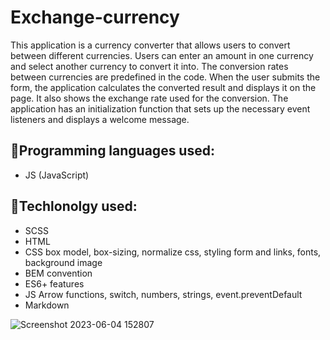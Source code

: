 # Exchange-currency
This application is a currency converter that allows users to convert between different currencies. Users can enter an amount in one currency and select another currency to convert it into. The conversion rates between currencies are predefined in the code. When the user submits the form, the application calculates the converted result and displays it on the page. It also shows the exchange rate used for the conversion. The application has an initialization function that sets up the necessary event listeners and displays a welcome message.
##   :scroll:Programming languages used:


- JS (JavaScript)


##  :hammer:Techlonolgy used:

 - SCSS
 - HTML
 - CSS box model, box-sizing, normalize css, styling form and links, fonts, background image 
 - BEM convention
 - ES6+ features
 - JS Arrow functions, switch, numbers, strings, event.preventDefault 
 - Markdown

![Screenshot 2023-06-04 152807](https://github.com/PawelOwiesek/Exchange-currency/assets/121549413/a47c067e-7949-425c-a0ce-86ae1d0d394d)
